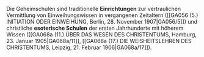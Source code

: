 
Die Geheimschulen sind traditionelle **Einrichtungen** zur vertraulichen Vermittlung von Einweihungswissen in vergangenen Zeitaltern ([[GA056 (5.) INITIATION ODER EINWEIHUNG, Berlin, 28. November 1907|GA056/5]]) und christliche **esoterische Schulen** der ersten Jahrhunderte mit höherem Wissen ([[GA068a (11.) ÜBER DAS WESEN DES CHRISTENTUMS, Hamburg, 23. Januar 1905|GA068a/11]], [[GA068a (17.) DIE WEISHEITSLEHREN DES CHRISTENTUMS, Leipzig, 21. Februar 1906|GA068a/17]]).
